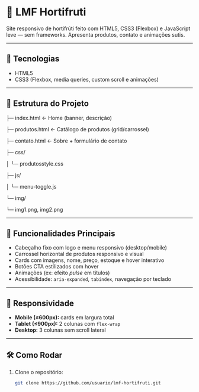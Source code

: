 # 🥗 LMF Hortifruti

Site responsivo de hortifrúti feito com HTML5, CSS3 (Flexbox) e JavaScript leve — sem frameworks. Apresenta produtos, contato e animações sutis.

---

## 🔧 Tecnologias
- HTML5
- CSS3 (Flexbox, media queries, custom scroll e animações)

---

## 📁 Estrutura do Projeto

├─ index.html ← Home (banner, descrição)

├─ produtos.html ← Catálogo de produtos (grid/carrossel)

├─ contato.html ← Sobre + formulário de contato

├─ css/

│ └─ produtosstyle.css

├─ js/

│ └─ menu-toggle.js

└─ img/

└─ img1.png, img2.png


---

## 🚀 Funcionalidades Principais
- Cabeçalho fixo com logo e menu responsivo (desktop/mobile)
- Carrossel horizontal de produtos responsivo e visual
- Cards com imagens, nome, preço, estoque e hover interativo
- Botões CTA estilizados com hover
- Animações (ex: efeito *pulse* em títulos)
- Acessibilidade: `aria-expanded`, `tabindex`, navegação por teclado

---

## 📱 Responsividade
- **Mobile (≤600px):** cards em largura total
- **Tablet (≤900px):** 2 colunas com `flex-wrap`
- **Desktop:** 3 colunas sem scroll lateral

---

## 🛠️ Como Rodar
1. Clone o repositório:
   ```bash
   git clone https://github.com/usuario/lmf-hortifruti.git
